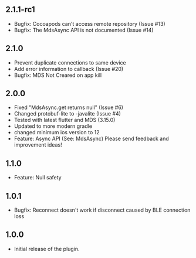 ## 2.1.1-rc1

* Bugfix: Cocoapods can't access remote repository (Issue #13)
* Bugfix: The MdsAsync API is not documented (Issue #14)

## 2.1.0

* Prevent duplicate connections to same device
* Add error information to callback (Issue #20)
* Bugfix: MDS Not Creared on app kill

## 2.0.0

* Fixed "MdsAsync.get returns null" (Issue #6)
* Changed protobuf-lite to -javalite (Issue #4)
* Tested with latest flutter and MDS (3.15.0)
* Updated to more modern gradle
* changed minimum ios version to 12
* Feature: Async API (See: MdsAsync)  Please send feedback and improvement ideas!

## 1.1.0

* Feature: Null safety

## 1.0.1

* Bugfix: Reconnect doesn't work if disconnect caused by BLE connection loss

## 1.0.0

* Initial release of the plugin.

